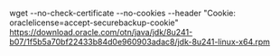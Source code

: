 wget --no-check-certificate --no-cookies --header "Cookie: oraclelicense=accept-securebackup-cookie" https://download.oracle.com/otn/java/jdk/8u241-b07/1f5b5a70bf22433b84d0e960903adac8/jdk-8u241-linux-x64.rpm
